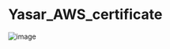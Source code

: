 # Yasar_AWS_certificate
![image](https://user-images.githubusercontent.com/119047326/203972211-842c61b5-8e90-4c5d-b258-58c90ec82253.png)
